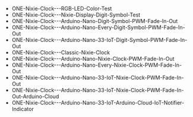 - ONE-Nixie-Clock---RGB-LED-Color-Test
- ONE-Nixie-Clock---Nixie-Display-Digit-Symbol-Test
- ONE-Nixie-Clock---Arduino-Nano-Digit-Symbol-PWM-Fade-In-Out
- ONE-Nixie-Clock---Arduino-Nano-Every-Digit-Symbol-PWM-Fade-In-Out
- ONE-Nixie-Clock---Arduino-Nano-33-IoT-Digit-Symbol-PWM-Fade-In-Out
- ONE-Nixie-Clock---Classic-Nixie-Clock
- ONE-Nixie-Clock---Arduino-Nano-Nixie-Clock-PWM-Fade-In-Out
- ONE-Nixie-Clock---Arduino-Nano-Every-Nixie-Clock-PWM-Fade-In-Out
- ONE-Nixie-Clock---Arduino-Nano-33-IoT-Nixie-Clock-PWM-Fade-In-Out
- ONE-Nixie-Clock---Arduino-Nano-33-IoT-Nixie-Clock-PWM-Fade-In-Out-Arduino-Cloud
- ONE-Nixie-Clock---Arduino-Nano-33-IoT-Arduino-Cloud-IoT-Notifier-Indicator
